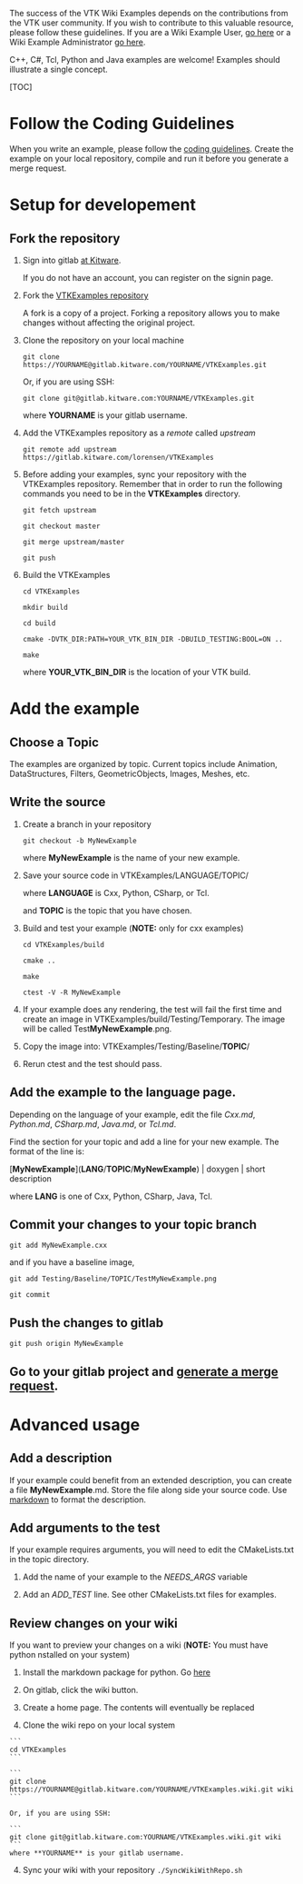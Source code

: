 The success of the VTK Wiki Examples depends on the contributions from
the VTK user community. If you wish to contribute to this valuable
resource, please follow these guidelines. If you are a Wiki Example
User, [go here](Instructions/ForUsers) or a Wiki Example
Administrator [go here](Instructions/ForAdministrators).

C++, C#, Tcl, Python and Java examples are welcome! Examples should
illustrate a single concept.

[TOC]

# Follow the Coding Guidelines

When you write an example, please follow the [coding guidelines](Instructions/Guidelines). Create the example on your local repository, compile and run it before you generate a merge request.

# Setup for developement

## Fork the repository

1. Sign into gitlab [at Kitware](https://gitlab.kitware.com/users/sign_in).

    If you do not have an account, you can register on the signin page.

2. Fork the [VTKExamples repository](https://gitlab.kitware.com/lorensen/VTKExamples)

    A fork is a copy of a project. Forking a repository allows you to make changes without affecting the original project.

3. Clone the repository on your local machine

    ```
    git clone https://YOURNAME@gitlab.kitware.com/YOURNAME/VTKExamples.git
    ```

    Or, if you are using SSH:

    ```
    git clone git@gitlab.kitware.com:YOURNAME/VTKExamples.git
    ```

    where **YOURNAME** is your gitlab username.

4. Add the VTKExamples repository as a *remote* called *upstream*

    ```
    git remote add upstream https://gitlab.kitware.com/lorensen/VTKExamples
    ```

5. Before adding your examples, sync your repository with the VTKExamples repository. Remember that in order to run the following commands you need to be in the **VTKExamples** directory.

    ```
    git fetch upstream
    ```

    ```
    git checkout master
    ```

    ```
    git merge upstream/master
    ```

    ```
    git push
    ```

6. Build the VTKExamples

    ```
    cd VTKExamples
    ```

    ```
    mkdir build
    ```

    ```
    cd build
    ```

    ```
    cmake -DVTK_DIR:PATH=YOUR_VTK_BIN_DIR -DBUILD_TESTING:BOOL=ON ..
    ```

    ```
    make
    ```

    where **YOUR_VTK_BIN_DIR** is the location of your VTK build.

# Add the example

## Choose a Topic

The examples are organized by topic. Current topics include Animation,
DataStructures, Filters, GeometricObjects, Images, Meshes, etc.

## Write the source

1. Create a branch in your repository

    ```
    git checkout -b MyNewExample
    ```

    where **MyNewExample** is the name of your new example.

2. Save your source code in VTKExamples/LANGUAGE/TOPIC/

    where **LANGUAGE** is Cxx, Python, CSharp, or Tcl.

    and **TOPIC** is the topic that you have chosen.

3. Build and test your example (**NOTE:** only for cxx examples)

    ```
    cd VTKExamples/build
    ```

    ```
    cmake ..
    ```

    ```
    make
    ```

    ```
    ctest -V -R MyNewExample
    ```

4. If your example does any rendering, the test will fail the first time and create an image in VTKExamples/build/Testing/Temporary. The image will be called Test**MyNewExample**.png.

5. Copy the image into: VTKExamples/Testing/Baseline/**TOPIC**/

6. Rerun ctest and the test should pass.

## Add the example to the language page.

Depending on the language of your example, edit the file *Cxx.md*, *Python.md*, *CSharp.md*, *Java.md*, or *Tcl.md*.

Find the section for your topic and add a line for your new example. The format of the line is:

\[**MyNewExample**\]\(**LANG**/**TOPIC**/**MyNewExample**\) | doxygen | short description

where **LANG** is one of Cxx, Python, CSharp, Java, Tcl.

## Commit your changes to your topic branch

```
git add MyNewExample.cxx
```

and if you have a baseline image,

```
git add Testing/Baseline/TOPIC/TestMyNewExample.png
```
```
git commit
```

## Push the changes to gitlab

```
git push origin MyNewExample
```

## Go to your gitlab project and [generate a merge request](https://docs.gitlab.com/ee/gitlab-basics/add-merge-request.html).

# Advanced usage

## Add a description

If your example could benefit from an extended description, you can create a file **MyNewExample**.md. Store the file along side your source code. Use [markdown](https://gitlab.kitware.com/help/user/markdown) to format the description.

## Add arguments to the test

If your example requires arguments, you will need to edit the CMakeLists.txt in the topic directory.

1. Add the name of your example to the *NEEDS_ARGS* variable

2. Add an *ADD_TEST* line. See other CMakeLists.txt files for examples.

## Review changes on your wiki

If you want to preview your changes on a wiki (**NOTE:** You must have python nstalled on your system)

  1. Install the markdown package for python. Go [here](https://pythonhosted.org/Markdown/install.html)

  1. On gitlab, click the wiki button.

  2. Create a home page. The contents will eventually be replaced

  3. Clone the wiki repo on your local system

    ```
    cd VTKExamples
    ```

    ```
    git clone https://YOURNAME@gitlab.kitware.com/YOURNAME/VTKExamples.wiki.git wiki
    ```

    Or, if you are using SSH:

    ```
    git clone git@gitlab.kitware.com:YOURNAME/VTKExamples.wiki.git wiki
    ```
    where **YOURNAME** is your gitlab username.

  4. Sync your wiki with your repository
    ```
    ./SyncWikiWithRepo.sh
    ```
